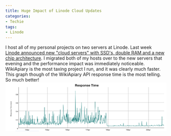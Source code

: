 ```yaml
---
title: Huge Impact of Linode Cloud Updates
categories:
- Techie
tags:
- Linode
---
```


I host all of my personal projects on two servers at Linode. Last week [Linode announced new "cloud servers" with SSD's, double RAM and a new chip architecture](https://blog.linode.com/2014/04/17/linode-cloud-ssds-double-ram-much-more/). I migrated both of my hosts over to the new servers that evening and the performance impact was immediately noticeable. WikiApiary is the most taxing project I run, and it was clearly much faster. This graph though of the WikiApiary API response time is the most telling. So much better!
![response-time](/assets/posts/2014/response-time.png)
